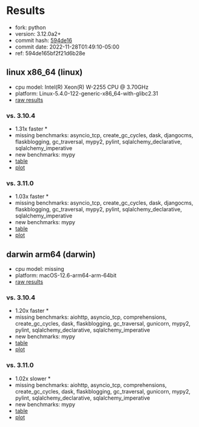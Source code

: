 # Results

- fork: python
- version: 3.12.0a2+
- commit hash: [594de16](https://github.com/python/cpython/commit/594de16)
- commit date: 2022-11-28T01:49:10-05:00
- ref: 594de165bf2f21d6b28e

## linux x86_64 (linux)

- cpu model: Intel(R) Xeon(R) W-2255 CPU @ 3.70GHz
- platform: Linux-5.4.0-122-generic-x86_64-with-glibc2.31
- [raw results](bm-20221128-linux-x86_64-python-594de165bf2f21d6b28e-3.12.0a2%2B-594de16.json)

### vs. 3.10.4

- 1.31x faster \*
- missing benchmarks: asyncio_tcp, create_gc_cycles, dask, djangocms, flaskblogging, gc_traversal, mypy2, pylint, sqlalchemy_declarative, sqlalchemy_imperative
- new benchmarks: mypy
- [table](bm-20221128-linux-x86_64-python-594de165bf2f21d6b28e-3.12.0a2%2B-594de16-vs-3.10.4.md)
- [plot](bm-20221128-linux-x86_64-python-594de165bf2f21d6b28e-3.12.0a2%2B-594de16-vs-3.10.4.png)

### vs. 3.11.0

- 1.03x faster \*
- missing benchmarks: asyncio_tcp, create_gc_cycles, dask, djangocms, flaskblogging, gc_traversal, mypy2, pylint, sqlalchemy_declarative, sqlalchemy_imperative
- new benchmarks: mypy
- [table](bm-20221128-linux-x86_64-python-594de165bf2f21d6b28e-3.12.0a2%2B-594de16-vs-3.11.0.md)
- [plot](bm-20221128-linux-x86_64-python-594de165bf2f21d6b28e-3.12.0a2%2B-594de16-vs-3.11.0.png)

## darwin arm64 (darwin)

- cpu model: missing
- platform: macOS-12.6-arm64-arm-64bit
- [raw results](bm-20221128-darwin-arm64-python-594de165bf2f21d6b28e-3.12.0a2%2B-594de16.json)

### vs. 3.10.4

- 1.20x faster \*
- missing benchmarks: aiohttp, asyncio_tcp, comprehensions, create_gc_cycles, dask, flaskblogging, gc_traversal, gunicorn, mypy2, pylint, sqlalchemy_declarative, sqlalchemy_imperative
- new benchmarks: mypy
- [table](bm-20221128-darwin-arm64-python-594de165bf2f21d6b28e-3.12.0a2%2B-594de16-vs-3.10.4.md)
- [plot](bm-20221128-darwin-arm64-python-594de165bf2f21d6b28e-3.12.0a2%2B-594de16-vs-3.10.4.png)

### vs. 3.11.0

- 1.02x slower \*
- missing benchmarks: aiohttp, asyncio_tcp, comprehensions, create_gc_cycles, dask, flaskblogging, gc_traversal, gunicorn, mypy2, pylint, sqlalchemy_declarative, sqlalchemy_imperative
- new benchmarks: mypy
- [table](bm-20221128-darwin-arm64-python-594de165bf2f21d6b28e-3.12.0a2%2B-594de16-vs-3.11.0.md)
- [plot](bm-20221128-darwin-arm64-python-594de165bf2f21d6b28e-3.12.0a2%2B-594de16-vs-3.11.0.png)

